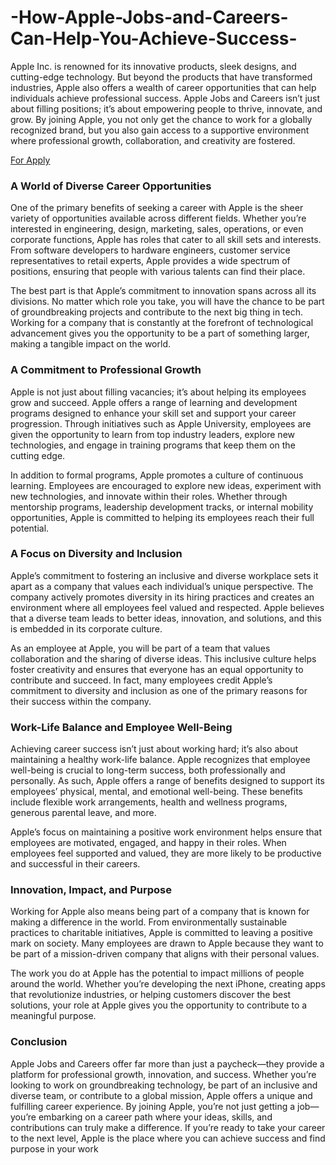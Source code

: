 # -How-Apple-Jobs-and-Careers-Can-Help-You-Achieve-Success-
Apple Inc. is renowned for its innovative products, sleek designs, and cutting-edge technology. But beyond the products that have transformed industries, Apple also offers a wealth of career opportunities that can help individuals achieve professional success. Apple Jobs and Careers isn’t just about filling positions; it’s about empowering people to thrive, innovate, and grow. By joining Apple, you not only get the chance to work for a globally recognized brand, but you also gain access to a supportive environment where professional growth, collaboration, and creativity are fostered.

[For Apply](https://www.gn3atrk.com/2B8S732P/35S7HMMH/?sub1=hasib)

### A World of Diverse Career Opportunities

One of the primary benefits of seeking a career with Apple is the sheer variety of opportunities available across different fields. Whether you’re interested in engineering, design, marketing, sales, operations, or even corporate functions, Apple has roles that cater to all skill sets and interests. From software developers to hardware engineers, customer service representatives to retail experts, Apple provides a wide spectrum of positions, ensuring that people with various talents can find their place.

The best part is that Apple’s commitment to innovation spans across all its divisions. No matter which role you take, you will have the chance to be part of groundbreaking projects and contribute to the next big thing in tech. Working for a company that is constantly at the forefront of technological advancement gives you the opportunity to be a part of something larger, making a tangible impact on the world.

### A Commitment to Professional Growth

Apple is not just about filling vacancies; it’s about helping its employees grow and succeed. Apple offers a range of learning and development programs designed to enhance your skill set and support your career progression. Through initiatives such as Apple University, employees are given the opportunity to learn from top industry leaders, explore new technologies, and engage in training programs that keep them on the cutting edge.

In addition to formal programs, Apple promotes a culture of continuous learning. Employees are encouraged to explore new ideas, experiment with new technologies, and innovate within their roles. Whether through mentorship programs, leadership development tracks, or internal mobility opportunities, Apple is committed to helping its employees reach their full potential.

### A Focus on Diversity and Inclusion

Apple’s commitment to fostering an inclusive and diverse workplace sets it apart as a company that values each individual’s unique perspective. The company actively promotes diversity in its hiring practices and creates an environment where all employees feel valued and respected. Apple believes that a diverse team leads to better ideas, innovation, and solutions, and this is embedded in its corporate culture.

As an employee at Apple, you will be part of a team that values collaboration and the sharing of diverse ideas. This inclusive culture helps foster creativity and ensures that everyone has an equal opportunity to contribute and succeed. In fact, many employees credit Apple’s commitment to diversity and inclusion as one of the primary reasons for their success within the company.

### Work-Life Balance and Employee Well-Being

Achieving career success isn’t just about working hard; it’s also about maintaining a healthy work-life balance. Apple recognizes that employee well-being is crucial to long-term success, both professionally and personally. As such, Apple offers a range of benefits designed to support its employees’ physical, mental, and emotional well-being. These benefits include flexible work arrangements, health and wellness programs, generous parental leave, and more.

Apple’s focus on maintaining a positive work environment helps ensure that employees are motivated, engaged, and happy in their roles. When employees feel supported and valued, they are more likely to be productive and successful in their careers.

### Innovation, Impact, and Purpose

Working for Apple also means being part of a company that is known for making a difference in the world. From environmentally sustainable practices to charitable initiatives, Apple is committed to leaving a positive mark on society. Many employees are drawn to Apple because they want to be part of a mission-driven company that aligns with their personal values.

The work you do at Apple has the potential to impact millions of people around the world. Whether you’re developing the next iPhone, creating apps that revolutionize industries, or helping customers discover the best solutions, your role at Apple gives you the opportunity to contribute to a meaningful purpose.

### Conclusion

Apple Jobs and Careers offer far more than just a paycheck—they provide a platform for professional growth, innovation, and success. Whether you’re looking to work on groundbreaking technology, be part of an inclusive and diverse team, or contribute to a global mission, Apple offers a unique and fulfilling career experience. By joining Apple, you’re not just getting a job—you’re embarking on a career path where your ideas, skills, and contributions can truly make a difference. If you’re ready to take your career to the next level, Apple is the place where you can achieve success and find purpose in your work
